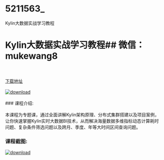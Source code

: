 # 5211563_
Kylin大数据实战学习教程
# Kylin大数据实战学习教程## 微信：mukewang8
<br/></br>[下载地址](http://www.36tz.cn/article/5211563 "下载地址")
<br/></br>[![download](http://36tz.cn/muke_img/2020_03_2-159.png "下载地址")](http://www.36tz.cn/article/5211563 "下载地址")
<br/></br>### 课程介绍:<br/></br>本课程为专题课，通过全面讲解Kylin架构原理、分布式集群搭建以及项目案例，让你快速掌握Kylin实时大数据BI技术，从而解决海量数据多维指标动态计算耗时问题、复杂条件筛选问题以及跨月、季度、年等大时间区间查询问题。

### 课程截图:
[![download](http://36tz.cn/muke_img/2020_03_1-164.png "下载地址")](http://www.36tz.cn/article/5211563 "下载地址")
